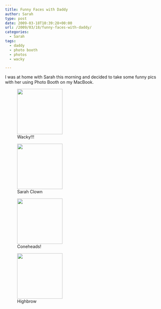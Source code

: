 ```yaml
---
title: Funny Faces with Daddy
author: Sarah
type: post
date: 2009-03-18T10:39:28+00:00
url: /2009/03/18/funny-faces-with-daddy/
categories:
  - Sarah
tags:
  - daddy
  - photo booth
  - photos
  - wacky

---
```

I was at home with Sarah this morning and decided to take some funny pics with her using Photo Booth on my MacBook.

<div id='gallery-1' class='gallery galleryid-85 gallery-columns-4 gallery-size-thumbnail'>
  <figure class='gallery-item'> 
  
  <div class='gallery-icon landscape'>
    <a href='http://www.sarah-blevins.com/wp-content/uploads/2009/03/photo-13.jpg'><img width="150" height="150" src="http://www.sarah-blevins.com/wp-content/uploads/2009/03/photo-13-150x150.jpg" class="attachment-thumbnail size-thumbnail" alt="" aria-describedby="gallery-1-87" /></a>
  </div><figcaption class='wp-caption-text gallery-caption' id='gallery-1-87'> Wacky!!! </figcaption></figure><figure class='gallery-item'> 
  
  <div class='gallery-icon landscape'>
    <a href='http://www.sarah-blevins.com/wp-content/uploads/2009/03/photo-15.jpg'><img width="150" height="150" src="http://www.sarah-blevins.com/wp-content/uploads/2009/03/photo-15-150x150.jpg" class="attachment-thumbnail size-thumbnail" alt="" aria-describedby="gallery-1-88" /></a>
  </div><figcaption class='wp-caption-text gallery-caption' id='gallery-1-88'> Sarah Clown </figcaption></figure><figure class='gallery-item'> 
  
  <div class='gallery-icon landscape'>
    <a href='http://www.sarah-blevins.com/wp-content/uploads/2009/03/photo-8.jpg'><img width="150" height="150" src="http://www.sarah-blevins.com/wp-content/uploads/2009/03/photo-8-150x150.jpg" class="attachment-thumbnail size-thumbnail" alt="" aria-describedby="gallery-1-89" /></a>
  </div><figcaption class='wp-caption-text gallery-caption' id='gallery-1-89'> Coneheads! </figcaption></figure><figure class='gallery-item'> 
  
  <div class='gallery-icon landscape'>
    <a href='http://www.sarah-blevins.com/wp-content/uploads/2009/03/photo-9.jpg'><img width="150" height="150" src="http://www.sarah-blevins.com/wp-content/uploads/2009/03/photo-9-150x150.jpg" class="attachment-thumbnail size-thumbnail" alt="" aria-describedby="gallery-1-90" /></a>
  </div><figcaption class='wp-caption-text gallery-caption' id='gallery-1-90'> Highbrow </figcaption></figure>
</div>